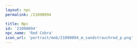 ```yaml
---
layout: npc
permalink: /21090094

title: Npc
id: '21090094'
npc_name: 'Red Cobra'
icon_url: 'portrait/mob/21090094_m_sandstrauchred_p.png'
---
```

